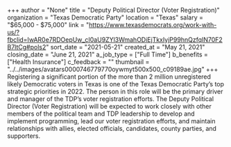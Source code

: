 +++
author = "None"
title = "Deputy Political Director (Voter Registration)"
organization = "Texas Democratic Party"
location = "Texas"
salary = "$65,000 - $75,000"
link = "https://www.texasdemocrats.org/work-with-us/?fbclid=IwAR0e7RDOepUw_cI0aU9ZYl3WmahODiEjTkxIyjP99hnQzfqIN70F2B7ltCg#pols2"
sort_date = "2021-05-21"
created_at = "May 21, 2021"
closing_date = "June 21, 2021"
a_job_type = ["Full Time"]
b_benefits = ["Health Insurance"]
c_feedback = ""
thumbnail = "../../images/avatars0000746779770oywmyt500x500_c09189ae.jpg"
+++
Registering a significant portion of the more than 2 million unregistered likely Democratic voters in Texas is one of the Texas Democratic Party’s top strategic priorities in 2022. The person in this role will be the primary driver and manager of the TDP’s voter registration efforts. The Deputy Political Director (Voter Registration) will be expected to work closely with other members of the political team and TDP leadership to develop and implement programming, lead our voter registration efforts, and maintain relationships with allies, elected officials, candidates, county parties, and supporters.